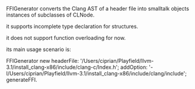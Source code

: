 FFIGenerator converts the Clang AST of a header file into smalltalk objects instances of subclasses of CLNode.

it supports incomplete type declaration for structures.

it does not support function overloading for now.

its main usage scenario is:

FFIGenerator new
	headerFile: '/Users/ciprian/Playfield/llvm-3.1/install_clang-x86/include/clang-c/Index.h';
	addOption: '-I/Users/ciprian/Playfield/llvm-3.1/install_clang-x86/include/clang/include';
	generateFFI.